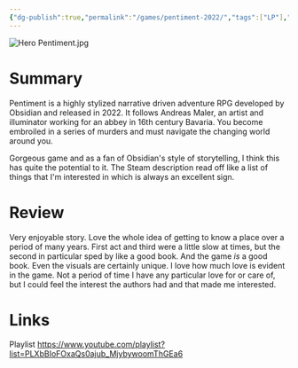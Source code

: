 ```yaml
---
{"dg-publish":true,"permalink":"/games/pentiment-2022/","tags":["LP"],"created":"2023-12-08","updated":"2024-08-05"}
---
```



![Hero Pentiment.jpg](/img/user/Attachments/Hero%20Pentiment.jpg)

# Summary

Pentiment is a highly stylized narrative driven adventure RPG developed by Obsidian and released in 2022. It follows Andreas Maler, an artist and illuminator working for an abbey in 16th century Bavaria. You become embroiled in a series of murders and must navigate the changing world around you.

Gorgeous game and as a fan of Obsidian's style of storytelling, I think this has quite the potential to it. The Steam description read off like a list of things that I'm interested in which is always an excellent sign.

# Review

Very enjoyable story. Love the whole idea of getting to know a place over a period of many years. First act and third were a little slow at times, but the second in particular sped by like a good book. And the game *is* a good book. Even the visuals are certainly unique. I love how much love is evident in the game. Not a period of time I have any particular love for or care of, but I could feel the interest the authors had and that made me interested.

# Links

Playlist https://www.youtube.com/playlist?list=PLXbBIoFOxaQs0ajub_MjybywoomThGEa6
